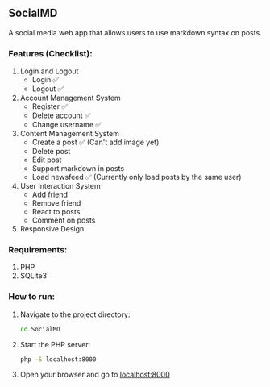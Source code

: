 ## SocialMD
A social media web app that allows users to use markdown syntax on posts.

### Features (Checklist):
1. Login and Logout
   - Login ✅
   - Logout ✅
2. Account Management System
   - Register ✅
   - Delete account ✅
   - Change username ✅
3. Content Management System
   - Create a post ✅ (Can't add image yet)
   - Delete post
   - Edit post
   - Support markdown in posts
   - Load newsfeed ✅ (Currently only load posts by the same user)
4. User Interaction System
   - Add friend
   - Remove friend
   - React to posts
   - Comment on posts
5. Responsive Design

### Requirements:
1. PHP
2. SQLite3

### How to run:
1. Navigate to the project directory:
   ```bash
   cd SocialMD
   ```
2. Start the PHP server:
   ```bash
   php -S localhost:8000
   ```
3. Open your browser and go to [localhost:8000](http://localhost:8000)
